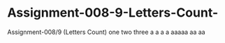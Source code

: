 # Assignment-008-9-Letters-Count-
Assignment-008/9 (Letters Count) one two three
a
a
a
a
aaaaa
aa
aa
